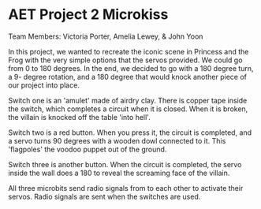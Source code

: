 # AET Project 2 Microkiss
 Team Members: Victoria Porter, Amelia Lewey, & John Yoon

 In this project, we wanted to recreate the iconic scene in Princess and
 the Frog with the very simple options that the servos provided. We could
 go from 0 to 180 degrees. In the end, we decided to go with a 180 degree
 turn, a 9- degree rotation, and a 180 degree that would knock another
 piece of our project into place.

Switch one is an 'amulet' made of airdry clay. There is copper tape inside
the switch, which completes a circuit when it is closed. When it is broken,
the villain is knocked off the table 'into hell'.

Switch two is a red button. When you press it, the circuit is completed,
and a servo turns 90 degrees with a wooden dowl connected to it. This
'flagpoles' the voodoo puppet out of the ground.

Switch three is another button. When the circuit is completed, the servo
inside the wall does a 180 to reveal the screaming face of the villain.

All three microbits send radio signals from to each other to activate their
servos. Radio signals are sent when the switches are used.